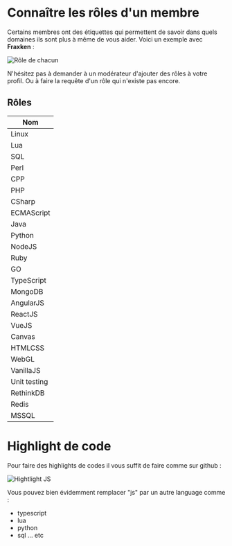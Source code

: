 # Connaître les rôles d'un membre 

Certains membres ont des étiquettes qui permettent de savoir dans quels domaines ils sont plus à même de vous aider. Voici un exemple avec **Fraxken** : 

![Rôle de chacun](http://i.imgur.com/xAkstLV.png)

N'hésitez pas à demander à un modérateur d'ajouter des rôles à votre profil. Ou à faire la requête d'un rôle qui n'existe pas encore.

## Rôles 

| Nom |
| --- | 
| Linux | 
| Lua |
| SQL |
| Perl |
| CPP |
| PHP |
| CSharp |
| ECMAScript |
| Java |
| Python | 
| NodeJS |
| Ruby |
| GO |
| TypeScript | 
| MongoDB |
| AngularJS |
| ReactJS |
| VueJS |
| Canvas |
| HTMLCSS |
| WebGL |
| VanillaJS |
| Unit testing |
| RethinkDB |
| Redis |
| MSSQL |

# Highlight de code 

Pour faire des highlights de codes il vous suffit de faire comme sur github : 

![Hightlight JS](http://i.imgur.com/Jbo6VaI.png)

Vous pouvez bien évidemment remplacer "js" par un autre language comme :

- typescript
- lua
- python
- sql ... etc 
